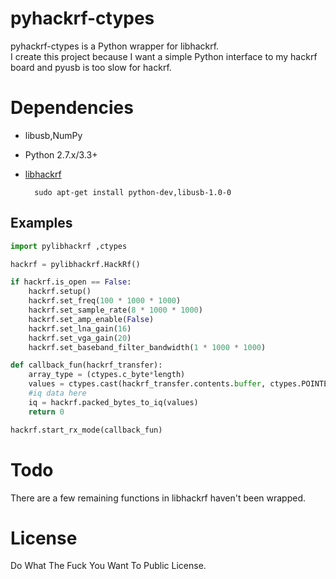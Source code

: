pyhackrf-ctypes
==============
pyhackrf-ctypes is a Python wrapper for libhackrf.<br>
I create this project because  I want a simple Python interface to my hackrf board and pyusb is too slow for hackrf.

# Dependencies

* libusb,NumPy
* Python 2.7.x/3.3+
* [libhackrf](https://github.com/mossmann/hackrf/tree/master/host)

        sudo apt-get install python-dev,libusb-1.0-0 



## Examples

```python
import pylibhackrf ,ctypes

hackrf = pylibhackrf.HackRf()

if hackrf.is_open == False:
    hackrf.setup()
    hackrf.set_freq(100 * 1000 * 1000)
    hackrf.set_sample_rate(8 * 1000 * 1000)
    hackrf.set_amp_enable(False)
    hackrf.set_lna_gain(16)
    hackrf.set_vga_gain(20)    
    hackrf.set_baseband_filter_bandwidth(1 * 1000 * 1000)  

def callback_fun(hackrf_transfer):
    array_type = (ctypes.c_byte*length)
    values = ctypes.cast(hackrf_transfer.contents.buffer, ctypes.POINTER(array_type)).contents
    #iq data here
    iq = hackrf.packed_bytes_to_iq(values)    
    return 0

hackrf.start_rx_mode(callback_fun)
```

# Todo
There are a few remaining functions in libhackrf  haven't been wrapped.

# License
Do What The Fuck You Want To Public License.
